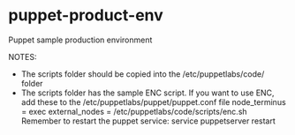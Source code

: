 # puppet-product-env
Puppet sample production environment

NOTES:
  + The scripts folder should be copied into the /etc/puppetlabs/code/ folder
  + The scripts folder has the sample ENC script. If you want to use ENC, add these to the /etc/puppetlabs/puppet/puppet.conf file
     	node_terminus = exec
	external_nodes = /etc/puppetlabs/code/scripts/enc.sh
    Remember to restart the puppet service:
	service puppetserver restart
